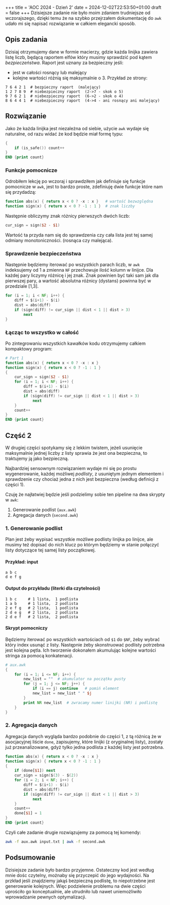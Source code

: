 +++
title = 'AOC 2024 - Dzień 2'
date = 2024-12-02T22:53:50+01:00
draft = false
+++
Dzisiejsze zadanie nie było moim zdaniem trudniejsze od wczorajszego, dzięki temu że na szybko
przejrzałem dokumentację do `awk` udało mi się napisać rozwiązanie w całkiem elegancki sposób.
## Opis zadania
Dzisiaj otrzymujemy dane w formie macierzy, gdzie każda linijka zawiera listę liczb, będącą
raportem elfów który musimy sprawdzić pod kątem *bezpieczeństwa*. Raport jest uznany za bezpieczny
jeśli:
- jest w całości rosnący lub malejący
- kolejne wartości różnią się maksymalnie o 3.
Przykład ze strony:
```
7 6 4 2 1  # bezpieczny raport  (malejący)
1 2 7 8 9  # niebezpieczny raport  (2->7 - skok o 5)
9 7 6 2 1  # niebezpieczny raport  (6->2 - skok o 4)
8 6 4 4 1  # niebezpieczny raport  (4->4 - ani rosnący ani malejący)
```

## Rozwiązanie
Jako że każda linijka jest niezależna od siebie, użycie `awk` wydaje się naturalne,
od razu widać że kod będzie miał formę typu:
```awk
{
    if (is_safe()) count++
} 
END {print count}
```
### Funkcje pomocnicze
Odrobiłem lekcję po wczoraj i sprawdziłem jak definiuje się funkcje pomocnicze w `awk`,
jest to bardzo proste, zdefiniuję dwie funkcje które nam się przydadzą:
```awk
function abs(x) { return x < 0 ? -x : x }   # wartość bezwzględna
function sign(x) { return x < 0 ? -1 : 1 }  # znak liczby

```
Następnie obliczymy znak różnicy pierwszych dwóch liczb:
```awk
cur_sign = sign($2 - $1)
```
Wartość ta przyda nam się do sprawdzenia czy cała lista jest tej samej odmiany
monotoniczności. (rosnąca czy malejąca).

### Sprawdzenie bezpieczeństwa
Następnie będziemy iterować po wszystkich parach liczb, w `awk` indeksujemy od 1 a zmienna
`NF` przechowuje ilość kolumn w linijce. Dla każdej pary liczymy różnicę i jej znak.
Znak powinien być taki sam jak dla pierwszej pary, a wartość absolutna różnicy (dystans)
powinna być w przedziale [1,3].
```awk
for (i = 1; i < NF; i++) {
    diff = $(i+1) - $(i)
    dist = abs(diff)
    if (sign(diff) != cur_sign || dist < 1 || dist > 3)
        next
}
```

### Łącząc to wszystko w całość
Po zintegrowaniu wszystkich kawałków kodu otrzymujemy całkiem kompaktowy program:
```awk
# Part 1
function abs(x) { return x < 0 ? -x : x }
function sign(x) { return x < 0 ? -1 : 1 }
{
    cur_sign = sign($2 - $1)
    for (i = 1; i < NF; i++) {
        diff = $(i+1) - $(i)
        dist = abs(diff)
        if (sign(diff) != cur_sign || dist < 1 || dist > 3)
            next
    }
    count++
}
END {print count}
```
## Część 2
W drugiej części spotykamy się z lekkim twistem, jeżeli usunięcie maksymalnie jednej liczby z listy
sprawia że jest ona bezpieczna, to traktujemy ją jako bezpieczną.

Najbardziej sensownym rozwiązaniem wydaje mi się po prostu wygenerowanie, każdej
możliwej *podlisty*, z usuniętym jednym elementem i sprawdzenie czy chociaż jedna z nich jest
bezpieczna (według definicji z części 1).

Czuję że najłatwiej będzie jeśli podzielimy sobie ten pipeline na dwa skrypty w `awk`:
1. Generowanie podlist (`aux.awk`)
2. Agregacja danych    (`second.awk`)

### 1. Generowanie podlist
Plan jest żeby wypisać wszystkie możliwe podlisty linijka po linijce, ale musimy też dopisać
do nich klucz po którym będziemy w stanie połączyć listy dotyczące tej samej listy początkowej.
#### Przykład: input
```
a b c
d e f g
```
#### Output do przykładu (literki dla czytelności)
```
1 b c     # 1 lista,  1 podlista
1 a b     # 1 lista,  2 podlista
2 e f g   # 2 lista,  1 podlista
2 d e g   # 2 lista,  2 podlista
2 d e f   # 2 lista,  2 podlista
```
#### Skrypt pomocniczy
Będziemy iterować po wszystkich wartościach od `$1` do `$NF`, żeby wybrać który index usunąć
z listy. Następnie żeby skonstruować podlisty potrzebna jest kolejna pętla. 
Ich tworzenie dokonałem akumulując kolejne wartości stringa za pomocą konkatenacji.
```awk
# aux.awk
{
    for (i = 1; i <= NF; i++) {
        new_list = ""  # akumulator na początku pusty
        for (j = 1; j <= NF; j++) {
            if (i == j) continue   # pomiń element
            new_list = new_list " " $j
        }
        print NR new_list  # zwracamy numer linijki (NR) i podlistę
    }
}
```

### 2. Agregacja danych
Agregacja danych wygląda bardzo podobnie do części 1, z tą różnicą że w asocjacyjnej 
liście `done`, zapisujemy, które linijki (z oryginalnej listy), zostały już przeanalizowane,
gdyż tylko jedna podlista z każdej listy jest potrzebna.
```awk
function abs(x) { return x < 0 ? -x : x }
function sign(x) { return x < 0 ? -1 : 1 }
{
    if (done[$1]) next
    cur_sign = sign($(3) - $(2))
    for (i = 2; i < NF; i++) {
        diff = $(i+1) - $(i)
        dist = abs(diff)
        if (sign(diff) != cur_sign || dist < 1 || dist > 3)
            next
    }
    count++
    done[$1] = 1
}
END {print count}
```
Czyli całe zadanie drugie rozwiązujemy za pomocą tej komendy:
```bash
awk -f aux.awk input.txt | awk -f second.awk
```

## Podsumowanie
Dzisiejsze zadanie było bardzo przyjemne. Ostateczny kod jest według mnie dośc czytelny,
możnaby się przyczepić do jego wydajności. Na przkład jeśli znajdziemy jakąś bezpieczną 
podlistę, to niepotrzebne jest generowanie kolejnych. Więc podzielenie problemu na dwie
części uprościło go konceptualnie, ale utrudniło lub nawet uniemożliwiło wprowadzanie pewnych
optymalizacji. 

